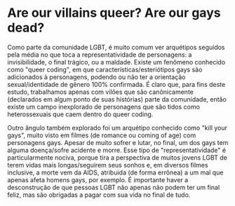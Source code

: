 # Are our villains queer? Are our gays dead?


Como parte da comunidade LGBT, é muito comum ver arquétipos seguidos pela média no que toca a representatividade de personagens: a invisibilidade, o final trágico, ou a maldade. Existe um fenômeno conhecido como "queer coding", em que características/esteriótipos gays são adicionados à personagens, podendo ou não ter a orientação sexual/identidade de gênero 100% confirmada. É claro que, para fins deste estudo, trabalhamos apenas com vilões que são canônicamente (declarados em algum ponto de suas histórias) parte da comunidade, então existe um campo inexplorado de personagens que são tidos como heterossexuais que caem dentro do queer coding.

Outro ângulo também explorado foi um arquétipo conhecido como "kill your gays", muito visto em filmes (de romance ou coming of age) com personagens gays. Apesar de muito sofrer e lutar, no final, um dos gays tem alguma doença/sofre acidente e morre. Esse tipo de "representatividade" é particularmente nociva, porque tira a perspectiva de muitos jovens LGBT de terem vidas mais longas/seguirem seus sonhos e, em diversos filmes inclusive, a morte vem da AIDS, atribuida (de forma errônea) a um mal que apenas afeta homens gays, por exemplo. É importante haver a desconstrução de que pessoas LGBT não apenas não podem ter um final feliz, mas são obrigadas a pagar com sua vida no final de tudo.
